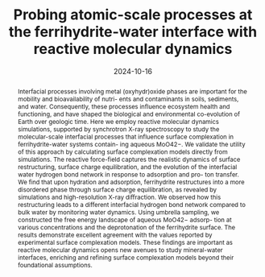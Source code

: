 ---
title: "Probing atomic-scale processes at the ferrihydrite-water interface with reactive molecular dynamics"
date: 2024-10-16
publishDate:  2023-10-26
authors: ["Ardalan Hayatifar", "**Simon Gravelle**", "Beatriz D. Moreno", "Valerie A. Schoepfer","Matthew B. J. Lindsay"]
publication_types: ["2"]
abstract: "Interfacial processes involving metal (oxyhydr)oxide phases are important for the mobility and bioavailability of nutri-
ents and contaminants in soils, sediments, and water. Consequently, these processes influence ecosystem health
and functioning, and have shaped the biological and environmental co-evolution of Earth over geologic time.
Here we employ reactive molecular dynamics simulations, supported by synchrotron X-ray spectroscopy to study
the molecular-scale interfacial processes that influence surface complexation in ferrihydrite-water systems contain-
ing aqueous MoO42−. We validate the utility of this approach by calculating surface complexation models directly
from simulations. The reactive force-field captures the realistic dynamics of surface restructuring, surface charge
equilibration, and the evolution of the interfacial water hydrogen bond network in response to adsorption and pro-
ton transfer. We find that upon hydration and adsorption, ferrihydrite restructures into a more disordered phase
through surface charge equilibration, as revealed by simulations and high-resolution X-ray diffraction. We observed
how this restructuring leads to a different interfacial hydrogen bond network compared to bulk water by monitoring
water dynamics. Using umbrella sampling, we constructed the free energy landscape of aqueous MoO42− adsorp-
tion at various concentrations and the deprotonation of the ferrihydrite surface. The results demonstrate excellent
agreement with the values reported by experimental surface complexation models. These findings are important
as reactive molecular dynamics opens new avenues to study mineral-water interfaces, enriching and refining surface
complexation models beyond their foundational assumptions."
featured: true
publication: "Geochem Trans 25, 10 (2024)"
links:
  - icon_pack: fas
    icon: scroll
    name: Link
    url: 'https://doi.org/10.1186/s12932-024-00094-8'
---